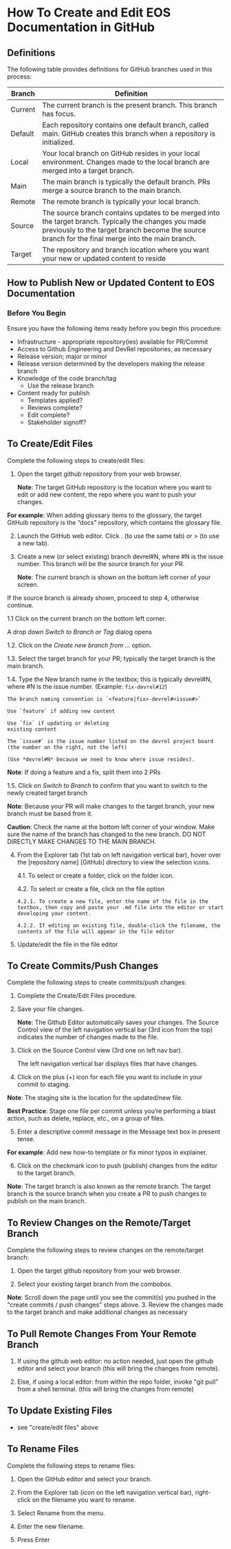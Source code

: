 # How To Create and Edit EOS Documentation in GitHub
## Definitions
The following table provides definitions for GitHub branches used in this process:

| **Branch** | **Definition** | 
| --- | --- |
| Current | The current branch is the present branch. This branch has focus. | 
| Default | Each repository contains one default branch,  called main. GitHub creates this branch when a repository is initialized. | 
| Local | Your local branch on GitHub resides in your local environment. Changes made to the local branch are merged into a target branch. | 
| Main | The main branch is typically the default branch. PRs merge a source branch to the main branch. | 
| Remote | The remote branch is typically your local branch. | 
| Source | The source branch contains updates to be merged into the target branch. Typically the changes you made previously to the target branch become the source branch for the final merge into the main branch. | 
| Target | The repository and branch location where you want your new or updated content to reside | 

## How to Publish New or Updated Content to EOS Documentation

### Before You Begin
Ensure you have the following items ready before you begin this procedure:
* Infrastructure - appropriate repository(ies) available for PR/Commit
* Access to Github Engineering and DevRel repositories, as necessary
* Release version; major or minor
 * Release version determined by the developers making the release branch
* Knowledge of the code branch/tag
  * Use the release branch
* Content ready for publish
  * Templates applied?
  * Reviews complete?
  * Edit complete?
  * Stakeholder signoff?

## To Create/Edit Files
Complete the following steps to create/edit files:
1. Open the target github repository from your web browser.

    **Note**: The target GitHub repository is the location where you want to edit or add new content, the repo where you want to push your changes. 


**For example**: When adding glossary items to the glossary, the target GitHuib repository is the “docs” repository, which contains the glossary file.   


2. Launch the GitHub web editor. Click . (to use the same tab) or > (to use a new tab).  

3. Create a new (or select existing) branch devrel#N, where #N is the issue number. This branch will be the source branch for your PR.

    **Note**: The current branch is shown on the bottom left corner of your screen. 

If the source branch is already shown, proceed to step 4, otherwise continue.  

 1.1 Click on the current branch on the bottom left corner.

  A drop down *Switch to Branch or Tag* dialog opens  

 1.2. Click on the *Create new branch from …* option. 

 1.3. Select the target branch for your PR; typically the target branch is the main branch.  

 1.4. Type the New branch name in the textbox; this is typically devrel#N, where #N is the issue number. (Example: `fix-devrel#12`)

    The branch naming convention is `<feature|fix>-devrel#<issue#>`

    Use `feature` if adding new content

    Use `fix` if updating or deleting 
    existing content 

    The `issue#` is the issue number listed on the devrel project board (the number on the right, not the left)

    (Use *devrel#N* because we need to know where issue resides). 

**Note**: If doing a feature and a fix, split them into 2 PRs  

 1.5. Click on *Switch to Branch* to confirm that you want to switch to the newly created target branch

**Note**: Because your PR will make changes to the target branch, your new branch must be based from it.

**Caution**: Check the name at the bottom left corner of your window. Make sure the name of the branch has changed to the new branch. DO NOT DIRECTLY MAKE CHANGES TO THE MAIN BRANCH.  

4. From the Explorer tab (1st tab on left navigation vertical bar), hover over the [repository name] [GitHub] directory to view the selection icons.  

   4.1. To select or create a folder, click on the folder icon.  

   4.2. To select or create a file, click on the file option
 
       4.2.1. To create a new file, enter the name of the file in the textbox, then copy and paste your .md file into the editor or start developing your content. 

       4.2.2. If editing an existing file, double-click the filename, the contents of the file will appear in the file editor
5. Update/edit the file in the file editor

## To Create Commits/Push Changes
Complete the following steps to create commits/push changes:  

1. Complete the Create/Edit Files procedure. 

2. Save your file changes.

   **Note**: The Github Editor automatically saves your changes. The Source Control view of the left navigation vertical bar (3rd icon from the top) indicates the number of changes made to the file.  

3. Click on the Source Control view (3rd one on left nav bar).

   The left navigation vertical bar displays files that have changes.  

4. Click on the plus (+) icon for each file you want to include in your commit to staging.

**Note**: The staging site is the location for the updated/new file.

**Best Practice**: Stage one file per commit unless you’re performing a blast action, such as delete, replace, etc., on a group of files.  

5. Enter a descriptive commit message in the Message text box in present tense.

**For example**: Add new how-to template or fix minor typos in explainer. 

6. Click on the checkmark icon to push (publish) changes from the editor to the target branch.

**Note**: The target branch is also known as the remote branch. The target branch is the source branch when you create a PR to push changes to publish on the main branch.

## To Review Changes on the Remote/Target Branch
Complete the following steps to review changes on the remote/target branch:
1. Open the target github repository from your web browser.  

2. Select your existing target branch from the combobox.

**Note**: Scroll down the page until you see the commit(s) you pushed in the "create commits / push changes" steps above.
3. Review the changes made to the target branch and make additional changes as necessary

## To Pull Remote Changes From Your Remote Branch
1. If using the github web editor:
no action needed, just open the github editor and select your branch (this will bring the changes from remote).  

2. Else, if using a local editor:
from within the repo folder, invoke "git pull" from a shell terminal. (this will bring the changes from remote)

## To Update Existing Files
* see "create/edit files" above

## To Rename Files
Complete the following steps to rename files:
1. Open the GitHub editor and select your branch. 

2. From the Explorer tab (icon on the left navigation vertical bar), right-click on the filename you want to rename. 

3. Select Rename from the menu. 

4. Enter the new filename. 

5. Press Enter